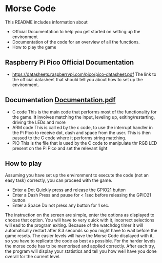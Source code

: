 # Morse Code
This README includes information about
- Official Documentation to help you get started on setting up the environment
- Documentation of the code for an overview of all the functions.
- How to play the game

## Raspberry Pi Pico Official Documentation
- https://datasheets.raspberrypi.com/pico/pico-datasheet.pdf The link to the official datasheet that should tell you about how to set up the environment.

## Documentation [Documentation.pdf](https://github.com/apnatvar/Microprocessor-Raspberry-Pi-Pico/files/8706040/Documentation.pdf)
- C code
This is the main code that performs most of the functionality for the game. It involves matching the input, leveling up, exiting/restarting, driving the LEDs and more
- ARM code
This is call
ed by the c code, to use the interrupt handler in the Pi Pico to receive dot, dash and space from the user. This is then passed to the C code where it performs string matching.
- PIO
This is the file that is used by the C code to manipulate thr RGB LED present on the Pi Pico and set the relevant light

## How to play
Assuming you have set up the environment to execute the code (not an easy task) correctly, you can proceed with the game.
- Enter a Dot
Quickly press and release the GPIO21 button
- Enter a Dash
Press and pause for < 1sec before releasing the GPIO21 button
- Enter a Space
Do not press any button for 1 sec.

The instruction on the screen are simple, enter the options as displayed to choose that option. You will have to very quick with it, incorrect selections will ead to the program exiting. Because of the watchdog timer it will automatically restart after 8.3 seconds so you might have to wait before the game resets. 
The easier levels will have the Morse Code displayed with it, so you have to replicate the code as best as possible.
For the harder levels the morse code has to be memorised and applied correctly.
After each try, the program will display your statistics and tell you how well have you done overall for the current level.
